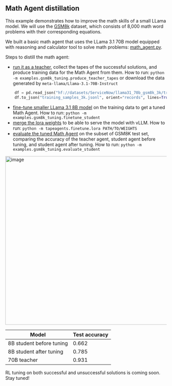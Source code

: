 ## Math Agent distillation
This example demonstrates how to improve the math skills of a small LLama model. We will use the [GSM8k](https://huggingface.co/datasets/openai/gsm8k) dataset, which consists of 8,000 math word problems with their corresponding equations.


We built a basic math agent that uses the LLama 3.1 70B model equipped with reasoning and calculator tool to solve math problems: [math_agent.py](math_agent.py).

Steps to distill the math agent:
- [run it as a teacher](produce_teacher_tapes.py), collect the tapes of the successful solutions, and produce training data for the Math Agent from them. How to run: `python -m examples.gsm8k_tuning.produce_teacher_tapes` or download the data generated by `meta-llama/Llama-3.1-70B-Instruct`
```python
    df = pd.read_json("hf://datasets/ServiceNow/llama31_70b_gsm8k_3k/training_samples_3k.jsonl", lines=True)
    df.to_json("training_samples_3k.jsonl", orient="records", lines=True)
```
- [fine-tune smaller LLama 3.1 8B model](finetune_student.py) on the training data to get a tuned Math Agent. How to run: `python -m examples.gsm8k_tuning.finetune_student`
- [merge the lora weights](../../tapeagents/finetune/lora.py) to be able to serve the model with vLLM. How to run: `python -m tapeagents.finetune.lora PATH/TO/WEIGHTS`
- [evaluate the tuned Math Agent](evaluate_student.py) on the subset of GSM8K test set, comparing the accuracy of the teacher agent, student agent before tuning, and student agent after tuning. How to run: `python -m examples.gsm8k_tuning.evaluate_student`

<img width="526" alt="image" src="https://github.com/user-attachments/assets/55d099ab-ff5c-480b-b5b3-504b4206e677">

| Model | Test accuracy |
| ----- | ------------- |
| 8B student before tuning | 0.662 |
| 8B student after tuning | 0.785 |
| 70B teacher | 0.931 |

RL tuning on both successful and unsuccessful solutions is coming soon. Stay tuned!
